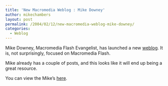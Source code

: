 ```yaml
---
title: 'New Macromedia Weblog : Mike Downey'
author: mikechambers
layout: post
permalink: /2004/02/12/new-macromedia-weblog-mike-downey/
categories:
  - Weblog
---
```



Mike Downey, Macromedia Flash Evangelist, has launched a new [weblog][1]. It is, not surprisingly, focused on Macromedia Flash.

Mike already has a couple of posts, and this looks like it will end up being a great resource.

You can view the Mike&#8217;s [here][1].

 [1]: /md/